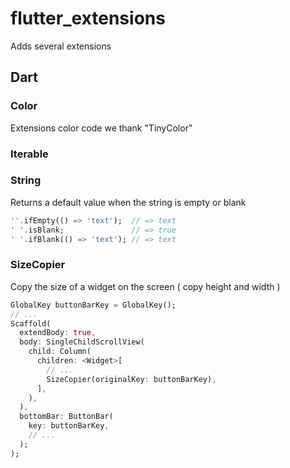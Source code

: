 # flutter_extensions

Adds several extensions

## Dart

### Color

Extensions color code we thank "TinyColor"

### Iterable


### String

Returns a default value when the string is empty or blank


```dart
''.ifEmpty(() => 'text');  // => text
' '.isBlank;               // => true
' '.ifBlank(() => 'text'); // => text
```

### SizeCopier

Copy the size of a widget on the screen ( copy height and width )

```dart
GlobalKey buttonBarKey = GlobalKey();
// ...
Scaffold(
  extendBody: true,
  body: SingleChildScrollView(
    child: Column(
      children: <Widget>[
        // ...
        SizeCopier(originalKey: buttonBarKey),
      ],
    ),
  ),
  bottomBar: ButtonBar(
    key: buttonBarKey,
    // ...
  );
);
```
